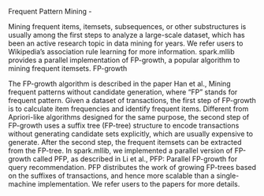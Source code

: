 Frequent Pattern Mining -

Mining frequent items, itemsets, subsequences, or other substructures is usually among the first steps to analyze a large-scale dataset, which has been an active research topic in data mining for years. We refer users to Wikipedia’s association rule learning for more information. spark.mllib provides a parallel implementation of FP-growth, a popular algorithm to mining frequent itemsets.
FP-growth

The FP-growth algorithm is described in the paper Han et al., Mining frequent patterns without candidate generation, where “FP” stands for frequent pattern. Given a dataset of transactions, the first step of FP-growth is to calculate item frequencies and identify frequent items. Different from Apriori-like algorithms designed for the same purpose, the second step of FP-growth uses a suffix tree (FP-tree) structure to encode transactions without generating candidate sets explicitly, which are usually expensive to generate. After the second step, the frequent itemsets can be extracted from the FP-tree. In spark.mllib, we implemented a parallel version of FP-growth called PFP, as described in Li et al., PFP: Parallel FP-growth for query recommendation. PFP distributes the work of growing FP-trees based on the suffixes of transactions, and hence more scalable than a single-machine implementation. We refer users to the papers for more details.
